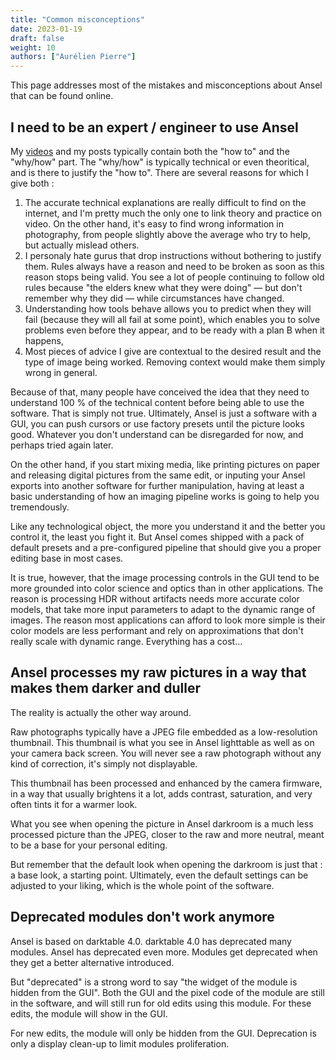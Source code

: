 ```yaml
---
title: "Common misconceptions"
date: 2023-01-19
draft: false
weight: 10
authors: ["Aurélien Pierre"]
---
```


This page addresses most of the mistakes and misconceptions about Ansel that can be found online.

<!--more-->

## I need to be an expert / engineer to use Ansel

My [videos](https://www.youtube.com/channel/UCmsSn3fujI81EKEr4NLxrcg) and my posts typically contain both the "how to" and the "why/how" part. The "why/how" is typically technical or even theoritical, and is there to justify the "how to". There are several reasons for which I give both :

1. The accurate technical explanations are really difficult to find on the internet, and I'm pretty much the only one to link theory and practice on video. On the other hand, it's easy to find wrong information in photography, from people slightly above the average who try to help, but actually mislead others.
2. I personaly hate gurus that drop instructions without bothering to justify them. Rules always have a reason and need to be broken as soon as this reason stops being valid. You see a lot of people continuing to follow old rules because "the elders knew what they were doing" — but don't remember why they did — while circumstances have changed.
3. Understanding how tools behave allows you to predict when they will fail (because they will all fail at some point), which enables you to solve problems even before they appear, and to be ready with a plan B when it happens,
4. Most pieces of advice I give are contextual to the desired result and the type of image being worked. Removing context would make them simply wrong in general.

Because of that, many people have conceived the idea that they need to understand 100 % of the technical content before being able to use the software. That is simply not true. Ultimately, Ansel is just a software with a GUI, you can push cursors or use factory presets until the picture looks good. Whatever you don't understand can be disregarded for now, and perhaps tried again later.

On the other hand, if you start mixing media, like printing pictures on paper and releasing digital pictures from the same edit, or inputing your Ansel exports into another software for further manipulation, having at least a basic understanding of how an imaging pipeline works is going to help you tremendously.

Like any technological object, the more you understand it and the better you control it, the least you fight it. But Ansel comes shipped with a pack of default presets and a pre-configured pipeline that should give you a proper editing base in most cases.

It is true, however, that the image processing controls in the GUI tend to be more grounded into color science and optics than in other applications. The reason is processing HDR without artifacts needs more accurate color models, that take more input parameters to adapt to the dynamic range of images. The reason most applications can afford to look more simple is their color models are less performant and rely on approximations that don't really scale with dynamic range. Everything has a cost…

## Ansel processes my raw pictures in a way that makes them darker and duller

The reality is actually the other way around.

Raw photographs typically have a JPEG file embedded as a low-resolution thumbnail. This thumbnail is what you see in Ansel lighttable as well as on your camera back screen. You will never see a raw photograph without any kind of correction, it's simply not displayable.

This thumbnail has been processed and enhanced by the camera firmware, in a way that usually brightens it a lot, adds contrast, saturation, and very often tints it for a warmer look.

What you see when opening the picture in Ansel darkroom is a much less processed picture than the JPEG, closer to the raw and more neutral, meant to be a base for your personal editing.

But remember that the default look when opening the darkroom is just that : a base look, a starting point. Ultimately, even the default settings can be adjusted to your liking, which is the whole point of the software.

## Deprecated modules don't work anymore

Ansel is based on darktable 4.0. darktable 4.0 has deprecated many modules. Ansel has deprecated even more. Modules get deprecated when they get a better alternative introduced.

But "deprecated" is a strong word to say "the widget of the module is hidden from the GUI". Both the GUI and the pixel code of the module are still in the software, and will still run for old edits using this module. For these edits, the module will show in the GUI.

For new edits, the module will only be hidden from the GUI. Deprecation is only a display clean-up to limit modules proliferation.
